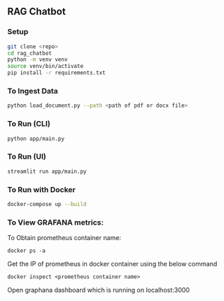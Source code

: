## RAG Chatbot

### Setup
```bash
git clone <repo>
cd rag_chatbot
python -m venv venv
source venv/bin/activate
pip install -r requirements.txt
```

### To Ingest Data
```bash
python load_document.py --path <path of pdf or docx file>
```

### To Run (CLI)
```bash
python app/main.py
```

### To Run (UI)
```bash
streamlit run app/main.py
```

### To Run with Docker
```bash
docker-compose up --build
```

### To View GRAFANA metrics:
To Obtain prometheus container name:
```
docker ps -a
```
Get the IP of prometheus in docker container using the below command
```
docker inspect <prometheus container name>
```
Open graphana dashboard which is running on localhost:3000

